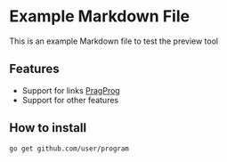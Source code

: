 # Example Markdown File

This is an example Markdown file to test the preview tool

## Features

* Support for links [PragProg](https://pragprog.com)
* Support for other features

## How to install

```text
go get github.com/user/program
```
